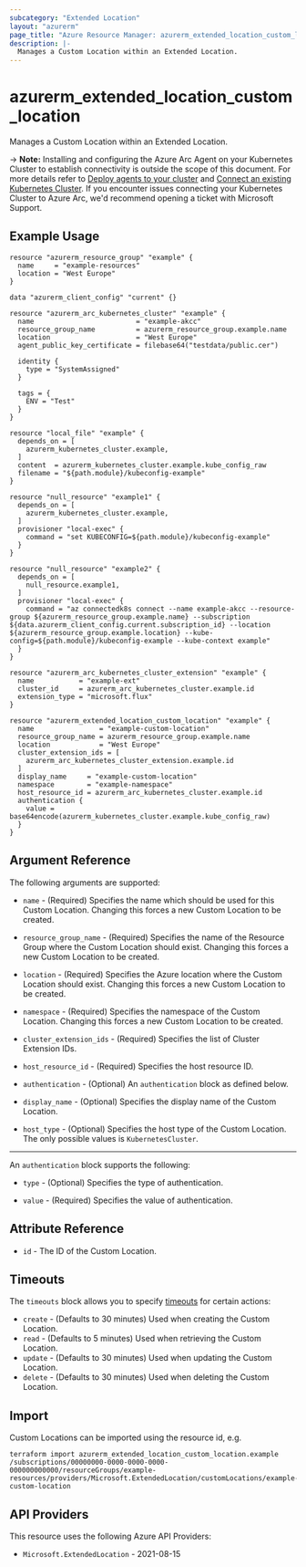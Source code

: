 ```yaml
---
subcategory: "Extended Location"
layout: "azurerm"
page_title: "Azure Resource Manager: azurerm_extended_location_custom_location"
description: |-
  Manages a Custom Location within an Extended Location.
---
```


# azurerm_extended_location_custom_location

Manages a Custom Location within an Extended Location.

-> **Note:** Installing and configuring the Azure Arc Agent on your Kubernetes Cluster to establish connectivity is outside the scope of this document. For more details refer to [Deploy agents to your cluster](https://learn.microsoft.com/en-us/azure/azure-arc/kubernetes/conceptual-agent-overview#deploy-agents-to-your-cluster) and [Connect an existing Kubernetes Cluster](https://learn.microsoft.com/en-us/azure/azure-arc/kubernetes/quickstart-connect-cluster?tabs=azure-cli#connect-an-existing-kubernetes-cluster). If you encounter issues connecting your Kubernetes Cluster to Azure Arc, we'd recommend opening a ticket with Microsoft Support.

## Example Usage

```hcl
resource "azurerm_resource_group" "example" {
  name     = "example-resources"
  location = "West Europe"
}

data "azurerm_client_config" "current" {}

resource "azurerm_arc_kubernetes_cluster" "example" {
  name                         = "example-akcc"
  resource_group_name          = azurerm_resource_group.example.name
  location                     = "West Europe"
  agent_public_key_certificate = filebase64("testdata/public.cer")

  identity {
    type = "SystemAssigned"
  }

  tags = {
    ENV = "Test"
  }
}

resource "local_file" "example" {
  depends_on = [
    azurerm_kubernetes_cluster.example,
  ]
  content  = azurerm_kubernetes_cluster.example.kube_config_raw
  filename = "${path.module}/kubeconfig-example"
}

resource "null_resource" "example1" {
  depends_on = [
    azurerm_kubernetes_cluster.example,
  ]
  provisioner "local-exec" {
    command = "set KUBECONFIG=${path.module}/kubeconfig-example"
  }
}

resource "null_resource" "example2" {
  depends_on = [
    null_resource.example1,
  ]
  provisioner "local-exec" {
    command = "az connectedk8s connect --name example-akcc --resource-group ${azurerm_resource_group.example.name} --subscription ${data.azurerm_client_config.current.subscription_id} --location ${azurerm_resource_group.example.location} --kube-config=${path.module}/kubeconfig-example --kube-context example"
  }
}

resource "azurerm_arc_kubernetes_cluster_extension" "example" {
  name           = "example-ext"
  cluster_id     = azurerm_arc_kubernetes_cluster.example.id
  extension_type = "microsoft.flux"
}

resource "azurerm_extended_location_custom_location" "example" {
  name                = "example-custom-location"
  resource_group_name = azurerm_resource_group.example.name
  location            = "West Europe"
  cluster_extension_ids = [
    azurerm_arc_kubernetes_cluster_extension.example.id
  ]
  display_name     = "example-custom-location"
  namespace        = "example-namespace"
  host_resource_id = azurerm_arc_kubernetes_cluster.example.id
  authentication {
    value = base64encode(azurerm_kubernetes_cluster.example.kube_config_raw)
  }
}
```

## Argument Reference

The following arguments are supported:

* `name` - (Required) Specifies the name which should be used for this Custom Location. Changing this forces a new Custom Location to be created.

* `resource_group_name` - (Required) Specifies the name of the Resource Group where the Custom Location should exist. Changing this forces a new Custom Location to be created.

* `location` - (Required) Specifies the Azure location where the Custom Location should exist. Changing this forces a new Custom Location to be created.

* `namespace` - (Required) Specifies the namespace of the Custom Location. Changing this forces a new Custom Location to be created.

* `cluster_extension_ids` - (Required) Specifies the list of Cluster Extension IDs.

* `host_resource_id` - (Required) Specifies the host resource ID.

* `authentication` - (Optional) An `authentication` block as defined below.

* `display_name` - (Optional) Specifies the display name of the Custom Location.

* `host_type` - (Optional) Specifies the host type of the Custom Location. The only possible values is `KubernetesCluster`.

---

An `authentication` block supports the following:

* `type` - (Optional) Specifies the type of authentication.

* `value` - (Required) Specifies the value of authentication.

## Attribute Reference

* `id` - The ID of the Custom Location.

## Timeouts

The `timeouts` block allows you to specify [timeouts](https://developer.hashicorp.com/terraform/language/resources/configure#define-operation-timeouts) for certain actions:

* `create` - (Defaults to 30 minutes) Used when creating the Custom Location.
* `read` - (Defaults to 5 minutes) Used when retrieving the Custom Location.
* `update` - (Defaults to 30 minutes) Used when updating the Custom Location.
* `delete` - (Defaults to 30 minutes) Used when deleting the Custom Location.

## Import

Custom Locations can be imported using the resource id, e.g.

```shell
terraform import azurerm_extended_location_custom_location.example /subscriptions/00000000-0000-0000-0000-000000000000/resourceGroups/example-resources/providers/Microsoft.ExtendedLocation/customLocations/example-custom-location
```


## API Providers
<!-- This section is generated, changes will be overwritten -->
This resource uses the following Azure API Providers:

* `Microsoft.ExtendedLocation` - 2021-08-15
